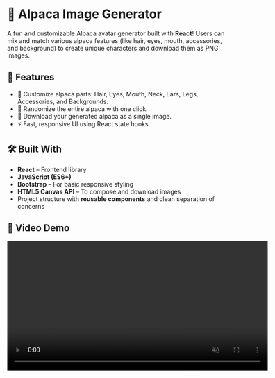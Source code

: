 # 🦙 Alpaca Image Generator

A fun and customizable Alpaca avatar generator built with **React**! Users can mix and match various alpaca features (like hair, eyes, mouth, accessories, and background) to create unique characters and download them as PNG images.

## 🚀 Features

- 🧩 Customize alpaca parts: Hair, Eyes, Mouth, Neck, Ears, Legs, Accessories, and Backgrounds.
- 🎲 Randomize the entire alpaca with one click.
- 💾 Download your generated alpaca as a single image.
- ⚡ Fast, responsive UI using React state hooks.

## 🛠️ Built With

- **React** – Frontend library
- **JavaScript (ES6+)**
- **Bootstrap** – For basic responsive styling
- **HTML5 Canvas API** – To compose and download images
- Project structure with **reusable components** and clean separation of concerns

## 🎥 Video Demo
<video width="600" autoplay loop muted playsinline>
  <source src="./demo.mp4" type="video/mp4" />
  Your browser does not support the video tag.
</video>
